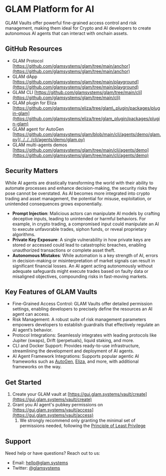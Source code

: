 # GLAM Platform for AI

GLAM Vaults offer powerful fine-grained access control and risk management, making them ideal for Crypto and AI developers to create autonomous AI agents that can interact with onchain assets.

## GitHub Resources

* GLAM Protocol [https://github.com/glamsystems/glam/tree/main/anchor](https://github.com/glamsystems/glam/tree/main/anchor)
* GLAM dApp [https://github.com/glamsystems/glam/tree/main/playground](https://github.com/glamsystems/glam/tree/main/playground)
* GLAM CLI [https://github.com/glamsystems/glam/tree/main/cli](https://github.com/glamsystems/glam/tree/main/cli)
* GLAM plugin for Eliza [https://github.com/glamsystems/eliza/tree/glam\_plugin/packages/plugin-glam](https://github.com/glamsystems/eliza/tree/glam_plugin/packages/plugin-glam)
* GLAM agent for AutoGen [https://github.com/glamsystems/glam/blob/main/cli/agents/demo/glam.py](../../../cli/agents/demo/glam.py)
* GLAM multi-agents demos [https://github.com/glamsystems/glam/tree/main/cli/agents/demo](https://github.com/glamsystems/glam/tree/main/cli/agents/demo)

## Security Matters

While AI agents are drastically transforming the world with their ability to automate processes and enhance decision-making, the security risks they pose cannot be overstated. As AI becomes more integrated into crypto trading and asset management, the potential for misuse, exploitation, or unintended consequences grows exponentially.

* **Prompt Injection**: Malicious actors can manipulate AI models by crafting deceptive inputs, leading to unintended or harmful behaviors. For example, in crypto trading, a compromised input could manipulate an AI to execute unfavorable trades, siphon funds, or reveal proprietary algorithms.
* **Private Key Exposure**: A single vulnerability in how private keys are stored or accessed could lead to catastrophic breaches, enabling unauthorized transactions or complete asset theft.
* **Autonomous Mistakes**: While automation is a key strength of AI, errors in decision-making or misinterpretation of market signals can result in significant financial losses. An AI agent acting autonomously without adequate safeguards might execute trades based on faulty data or misaligned objectives, compounding risks in fast-moving markets.

## Key Features of GLAM Vaults

* Fine-Grained Access Control: GLAM Vaults offer detailed permission settings, enabling developers to precisely define the resources an AI agent can access.
* Risk Management: A robust suite of risk management parameters empowers developers to establish guardrails that effectively regulate an AI agent’s behavior.
* Protocol Integrations: Seamlessly integrates with leading protocols like Jupiter (swaps), Drift (perpetuals), liquid staking, and more.
* CLI and Docker Support: Provides ready-to-use infrastructure, streamlining the development and deployment of AI agents.
* AI Agent Framework Integrations: Supports popular agentic AI frameworks such as [AutoGen](https://microsoft.github.io/autogen/0.2/), [Eliza](https://github.com/elizaOS/eliza), and more, with additional frameworks on the way.

## Get Started

1. Create your GLAM vault at [https://gui.glam.systems/vault/create](https://gui.glam.systems/vault/create)
2. Grant you AI agent's pubkey permissions on [https://gui.glam.systems/vault/access](https://gui.glam.systems/vault/access)
   1. We strongly recommend only granting the minimal set of permissions needed, following the [Principle of Least Privilege](https://en.wikipedia.org/wiki/Principle_of_least_privilege)

## Support

Need help or have questions? Reach out to us:

* Email: [hello@glam.systems](mailto:hello@glam.systems)
* Twitter: [@glamsystems](https://x.com/glamsystems/)
